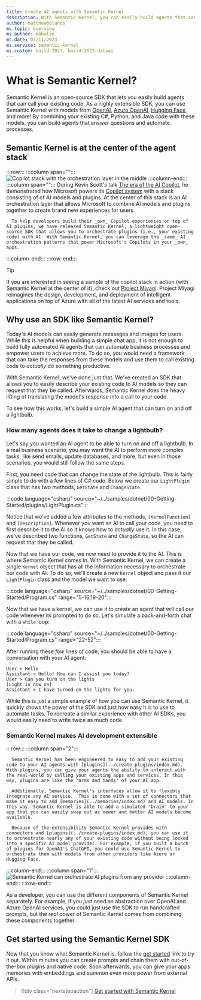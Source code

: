 ```yaml
---
title: Create AI agents with Semantic Kernel
description: With Semantic Kernel, you can easily build agents that can call native C#, Python, or Java code.
author: matthewbolanos
ms.topic: overview
ms.author: mabolan
ms.date: 07/11/2023
ms.service: semantic-kernel
ms.custom: build-2023, build-2023-dataai
---
```


# What is Semantic Kernel?

Semantic Kernel is an open-source SDK that lets you easily build agents that can call your existing code. As a highly extensible SDK, you can use Semantic Kernel with models from [OpenAI](https://platform.openai.com/docs/), [Azure OpenAI](https://azure.microsoft.com/products/cognitive-services/openai-service/), [Hugging Face](https://huggingface.co/), and more! By combining your existing C#, Python, and Java code with these models, you can build agents that answer questions and automate processes.

## Semantic Kernel is at the center of the agent stack

:::row:::
   :::column span="":::
        ![Copilot stack with the orchestration layer in the middle](../media/copilot-stack.png)
   :::column-end:::
   :::column span="":::
      During Kevin Scott's talk [The era of the AI Copilot](https://build.microsoft.com/sessions/bb8f9d99-0c47-404f-8212-a85fffd3a59d?source=/speakers/ef864919-5fd1-4215-b611-61035a19db6b), he demonstrated how Microsoft powers its [Copilot system](https://www.youtube.com/watch?v=E5g20qmeKpg) with a stack consisting of of AI models and plugins. At the center of this stack is an AI orchestration layer that allows Microsoft to combine AI models and plugins together to create brand new experiences for users.

      To help developers build their _own_ Copilot experiences on top of AI plugins, we have released Semantic Kernel, a lightweight open-source SDK that allows you to orchestrate plugins (i.e., your existing code) with AI. With Semantic Kernel, you can leverage the _same_ AI orchestration patterns that power Microsoft's Copilots in your _own_ apps.
   :::column-end:::
:::row-end:::

> [!TIP]
> If you are interested in seeing a sample of the copilot stack in action (with Semantic Kernel at the center of it), check out [Project Miyagi](https://github.com/Azure-Samples/miyagi). Project Miyagi reimagines the design, development, and deployment of intelligent applications on top of Azure with all of the latest AI services and tools.

## Why use an SDK like Semantic Kernel?
Today's AI models can easily generate messages and images for users. While this is helpful when building a simple chat app, it is not enough to build fully automated AI agents that can automate business processes and empower users to achieve more. To do so, you would need a framework that can take the responses from these models and use them to call existing code to _actually_ do something productive.

With Semantic Kernel, we've done just that. We've created an SDK that allows you to easily describe your existing code to AI models so they can request that they be called. Afterwards, Semantic Kernel does the heavy lifting of translating the model's response into a call to your code.

To see how this works, let's build a simple AI agent that can turn on and off a lightbulb.

### How many agents does it take to change a lightbulb?
Let's say you wanted an AI agent to be able to turn on and off a lightbulb. In a real business scenario, you may want the AI to perform more complex tasks, like send emails, update databases, and more, but even in those scenarios, you would still follow the same steps.

First, you need code that can change the state of the lightbulb. This is fairly simple to do with a few lines of C# code. Below we create our `LightPlugin` class that has two methods, `GetState` and `ChangeState`.

:::code language="csharp" source="~/../samples/dotnet/00-Getting-Started/plugins/LightPlugin.cs":::

Notice that we've added a few attributes to the methods, `[KernelFunction]` and `[Description]`. Whenever you want an AI to call your code, you need to first describe it to the AI so it knows how to _actually_ use it. In this case, we've described two functions, `GetState` and `ChangeState`, so the AI can request that they be called.

Now that we have our code, we now need to provide it to the AI. This is where Semantic Kernel comes in. With Semantic Kernel, we can create a single `Kernel` object that has all the information necessary to orchestrate our code with AI. To do so, we'll create a new `Kernel` object and pass it our `LightPlugin` class and the model we want to use:


:::code language="csharp" source="~/../samples/dotnet/00-Getting-Started/Program.cs" range="5-16,19-20":::

Now that we have a kernel, we can use it to create an agent that will call our code whenever its prompted to do so. Let's simulate a back-and-forth chat with a `while` loop:

:::code language="csharp" source="~/../samples/dotnet/00-Getting-Started/Program.cs" range="22-52":::

After running these _few_ lines of code, you should be able to have a conversation with your AI agent:

```console
User > Hello
Assistant > Hello! How can I assist you today?
User > Can you turn on the lights
[Light is now on]
Assistant > I have turned on the lights for you.
```

While this is just a simple example of how you can use Semantic Kernel, it quickly shows the power of the SDK and just how easy it is to use to automate tasks. To recreate a similar experience with other AI SDKs, you would easily need to write twice as much code.

### Semantic Kernel makes AI development extensible
:::row:::
   :::column span="2":::

      Semantic Kernel has been engineered to easy to add your existing code to your AI agents with [plugins](../create-plugins/index.md). With plugins, you can give your agents the ability to interact with the real-world by calling your existing apps and services. In this way, plugins are like the "arms and hands" of your AI app.

      Additionally, Semantic Kernel's interfaces allow it to flexibly integrate any AI service.  This is done with a set of connectors that make it easy to add [memories](../memories/index.md) and AI models. In this way, Semantic Kernel is able to add a simulated "brain" to your app that you can easily swap out as newer and better AI models become available.

      Because of the extensibility Semantic Kernel provides with connectors and [plugins](../create-plugins/index.md), you can use it to orchestrate nearly any of your existing code without being locked into a specific AI model provider. For example, if you built a bunch of plugins for OpenAI's ChatGPT, you could use Semantic Kernel to orchestrate them with models from other providers like Azure or Hugging Face.
   :::column-end:::
   :::column span="1":::
        ![Semantic Kernel can orchestrate AI plugins from any provider](../media/mind-and-body-of-semantic-kernel.png)
   :::column-end:::
:::row-end:::

As a developer, you can use the different components of Semantic Kernel separately. For example, if you _just_ need an abstraction over OpenAI and Azure OpenAI services, you could just use the SDK to run handcrafted prompts, but the _real_ power of Semantic Kernel comes from combining these components together.

## Get started using the Semantic Kernel SDK
Now that you know what Semantic Kernel is, follow the [get started](../get-started/index.md) link to try it out. Within minutes you can create prompts and chain them with out-of-the-box plugins and native code. Soon afterwards, you can give your apps memories with embeddings and summon even more power from external APIs.

> [!div class="nextstepaction"]
> [Get started with Semantic Kernel](../get-started/index.md)
